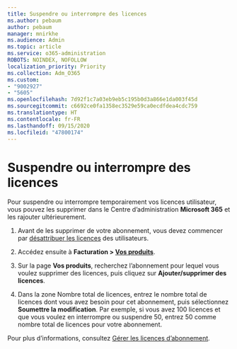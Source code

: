 ```yaml
---
title: Suspendre ou interrompre des licences
ms.author: pebaum
author: pebaum
manager: mnirkhe
ms.audience: Admin
ms.topic: article
ms.service: o365-administration
ROBOTS: NOINDEX, NOFOLLOW
localization_priority: Priority
ms.collection: Adm_O365
ms.custom:
- "9002927"
- "5605"
ms.openlocfilehash: 7d92f1c7a03eb9eb5c195b0d3a866e1da003f45d
ms.sourcegitcommit: c6692ce0fa1358ec3529e59ca0ecdfdea4cdc759
ms.translationtype: HT
ms.contentlocale: fr-FR
ms.lasthandoff: 09/15/2020
ms.locfileid: "47800174"
---
```

# <a name="suspend-or-pause-licenses"></a>Suspendre ou interrompre des licences

Pour suspendre ou interrompre temporairement vos licences utilisateur, vous pouvez les supprimer dans le Centre d’administration **Microsoft 365** et les rajouter ultérieurement.

1. Avant de les supprimer de votre abonnement, vous devez commencer par [désattribuer les licences](https://docs.microsoft.com/microsoft-365/admin/manage/remove-licenses-from-users?view=o365-worldwide) des utilisateurs.

2. Accédez ensuite à **Facturation > [Vos produits](https://go.microsoft.com/fwlink/p/?linkid=842054)**.

3. Sur la page **Vos produits**, recherchez l’abonnement pour lequel vous voulez supprimer des licences, puis cliquez sur **Ajouter/supprimer des licences**.

4. Dans la zone Nombre total de licences, entrez le nombre total de licences dont vous avez besoin pour cet abonnement, puis sélectionnez **Soumettre la modification**. Par exemple, si vous avez 100 licences et que vous voulez en interrompre ou suspendre 50, entrez 50 comme nombre total de licences pour votre abonnement.

Pour plus d’informations, consultez [Gérer les licences d’abonnement](https://docs.microsoft.com/microsoft-365/commerce/licenses/buy-licenses?view=o365-worldwide).

